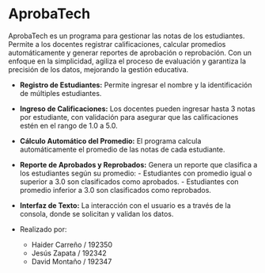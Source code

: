 # AprobaTech
AprobaTech es un programa para gestionar las notas de los estudiantes. Permite a los docentes registrar calificaciones, calcular promedios automáticamente y generar reportes de aprobación o reprobación. Con un enfoque en la simplicidad, agiliza el proceso de evaluación y garantiza la precisión de los datos, mejorando la gestión educativa.
- **Registro de Estudiantes:** Permite ingresar el nombre y la identificación de múltiples estudiantes.
- **Ingreso de Calificaciones:** Los docentes pueden ingresar hasta 3 notas por estudiante, con validación para asegurar que las calificaciones estén en el rango de 
    1.0 a 5.0.
- **Cálculo Automático del Promedio:** El programa calcula automáticamente el promedio de las notas de cada estudiante.
- **Reporte de Aprobados y Reprobados:** Genera un reporte que clasifica a los estudiantes según su promedio:
       - Estudiantes con promedio igual o superior a 3.0 son clasificados como aprobados.
       - Estudiantes con promedio inferior a 3.0 son clasificados como reprobados.
- **Interfaz de Texto:** La interacción con el usuario es a través de la consola, donde se solicitan y validan los datos.

- Realizado por:
    - Haider Carreño / 192350
    - Jesús Zapata / 192342
    - David Montaño / 192347
